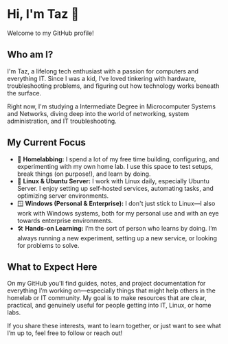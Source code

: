 # Hi, I'm Taz 👋

Welcome to my GitHub profile!

## Who am I?

I'm Taz, a lifelong tech enthusiast with a passion for computers and everything IT. Since I was a kid, I've loved tinkering with hardware, troubleshooting problems, and figuring out how technology works beneath the surface.

Right now, I'm studying a Intermediate Degree in Microcomputer Systems and Networks, diving deep into the world of networking, system administration, and IT troubleshooting.

## My Current Focus

- 🏡 **Homelabbing:** I spend a lot of my free time building, configuring, and experimenting with my own home lab. I use this space to test setups, break things (on purpose!), and learn by doing.
- 🐧 **Linux & Ubuntu Server:** I work with Linux daily, especially Ubuntu Server. I enjoy setting up self-hosted services, automating tasks, and optimizing server environments.
- 🪟 **Windows (Personal & Enterprise):** I don't just stick to Linux—I also work with Windows systems, both for my personal use and with an eye towards enterprise environments.
- 🛠️ **Hands-on Learning:** I’m the sort of person who learns by doing. I’m always running a new experiment, setting up a new service, or looking for problems to solve.

## What to Expect Here

On my GitHub you'll find guides, notes, and project documentation for everything I’m working on—especially things that might help others in the homelab or IT community. My goal is to make resources that are clear, practical, and genuinely useful for people getting into IT, Linux, or home labs.

If you share these interests, want to learn together, or just want to see what I’m up to, feel free to follow or reach out!
